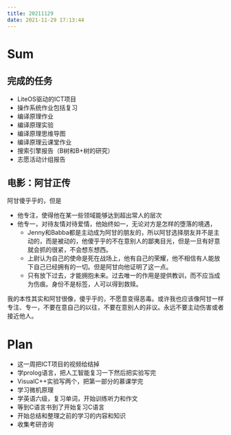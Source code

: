 ```yaml
---
title: 20211129
date: 2021-11-29 17:13:44
---
```


# Sum

## 完成的任务

- LiteOS驱动的ICT项目
- 操作系统作业包括复习
- 编译原理作业
- 编译原理实验
- 编译原理思维导图
- 编译原理云课堂作业
- 搜索引擎报告（B树和B+树的研究）
- 志愿活动计组报告

## 电影：阿甘正传

阿甘傻乎乎的，但是

- 他专注，使得他在某一些领域能够达到超出常人的层次
- 他专一，对待友情对待爱情，他始终如一，无论对方是怎样的堕落的境遇，
  - Jenny和Babba都是主动成为阿甘的朋友的，所以阿甘选择朋友并不是主动的，而是被动的，他傻乎乎的不在意别人的鄙夷目光，但是一旦有好意就会抓的很紧，不会想东想西。
  - 上尉认为自己的使命是死在战场上，他有自己的荣耀，他不相信有人能放下自己已经拥有的一切。但是阿甘向他证明了这一点。
  - 只有放下过去，才能拥抱未来。过去唯一的作用是提供教训，而不应当成为伤痕。身份不是标签，人可以得到救赎。

我的本性其实和阿甘很像，傻乎乎的，不愿意变得恶毒。或许我也应该像阿甘一样专注、专一，不要在意自己的以往，不要在意别人的非议。永远不要主动伤害或者接近他人。

# Plan

- 这一周把ICT项目的视频给结掉
- 学prolog语言，把人工智能复习一下然后把实验写完
- VisualC++实验写两个，把第一部分的慕课学完
- 学习微机原理
- 学英语六级，复习单词，开始训练听力和作文
- 等到C语言书到了开始复习C语言
- 开始总结和整理之前的学习的内容和知识
- 收集考研咨询
